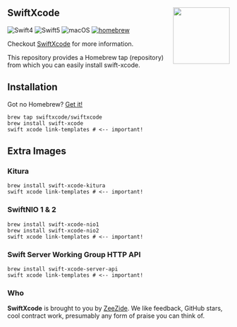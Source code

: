 <h2>SwiftXcode
  <img src="http://zeezide.com/img/SwiftXcodePkgIcon.svg"
       align="right" width="128" height="128" />
</h2>

![Swift4](https://img.shields.io/badge/swift-4-blue.svg)
![Swift5](https://img.shields.io/badge/swift-5-blue.svg)
![macOS](https://img.shields.io/badge/os-macOS-green.svg?style=flat)
[![homebrew](https://img.shields.io/homebrew/v/cake.svg)](https://github.com/SwiftXcode/homebrew-swiftxcode)

Checkout [SwiftXcode](https://SwiftXcode.github.io/) for more information.

This repository provides a Homebrew tap (repository) from which you can
easily install swift-xcode.

## Installation

Got no Homebrew? [Get it!](https://brew.sh)

```shell
brew tap swiftxcode/swiftxcode
brew install swift-xcode
swift xcode link-templates # <-- important!
```

## Extra Images

### Kitura

```shell
brew install swift-xcode-kitura
swift xcode link-templates # <-- important!
```

### SwiftNIO 1 & 2

```shell
brew install swift-xcode-nio1
brew install swift-xcode-nio2
swift xcode link-templates # <-- important!
```

### Swift Server Working Group HTTP API

```shell
brew install swift-xcode-server-api
swift xcode link-templates # <-- important!
```


### Who

**SwiftXcode** is brought to you by
[ZeeZide](http://zeezide.de).
We like feedback, GitHub stars, cool contract work,
presumably any form of praise you can think of.
